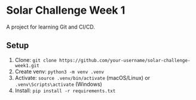# Solar Challenge Week 1
A project for learning Git and CI/CD.

## Setup
1. Clone: `git clone https://github.com/your-username/solar-challenge-week1.git`
2. Create venv: `python3 -m venv .venv`
3. Activate: `source .venv/bin/activate` (macOS/Linux) or `.venv\Scripts\activate` (Windows)
4. Install: `pip install -r requirements.txt`
